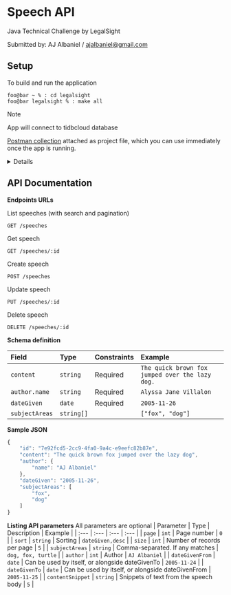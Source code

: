 # Speech API
Java Technical Challenge by LegalSight

Submitted by: AJ Albaniel / ajalbaniel@gmail.com

## Setup

To build and run the application
```console
foo@bar ~ % : cd legalsight
foo@bar legalsight % : make all
```
> [!NOTE]
> App will connect to tidbcloud database

[Postman collection](https://github.com/ajalbaniel/legalsight/blob/main/Java%20Technical%20Challenge.postman_collection.json) attached as project file, which you can use immediately once the app is running.

<details>
    <br/>
    <p><i>Example requests are provided in the postman collection</i></p>
    <img width="379" alt="image" src="https://github.com/ajalbaniel/legalsight/assets/3489342/7a7f94d8-e6c0-4b5f-9ff6-9b1a7ea1ff80">
</details>

## API Documentation

**Endpoints URLs**

List speeches (with search and pagination)
```http
GET /speeches
```
Get speech
```http
GET /speeches/:id
```
Create speech
```http
POST /speeches
```
Update speech
```http
PUT /speeches/:id
```
Delete speech
```http
DELETE /speeches/:id
```


**Schema definition**

| Field | Type | Constraints | Example |
| :--- | :--- | :--- | :--- |
| `content` | `string` | Required | `The quick brown fox jumped over the lazy dog.` |
| `author.name` | `string` | Required | `Alyssa Jane Villalon` |
| `dateGiven` | `date` | Required | `2005-11-26` |
| `subjectAreas` | `string[]` |  | `["fox", "dog"]` |


**Sample JSON**
```javascript
{
    "id": "7e92fcd5-2cc9-4fa0-9a4c-e9eefc82b87e",
    "content": "The quick brown fox jumped over the lazy dog",
    "author": {
        "name": "AJ Albaniel"
    },
    "dateGiven": "2005-11-26",
    "subjectAreas": [
        "fox",
        "dog"
    ]
}
```

**Listing API parameters**
All parameters are optional
| Parameter | Type | Description | Example |
| :--- | :--- | :--- | :--- |
| `page` | `int` | Page number  |  `0` |
| `sort` | `string` | Sorting |  `dateGiven,desc` |
| `size` | `int` | Number of records per page |  `5` |
| `subjectAreas` | `string` | Comma-separated. If any matches |  `dog, fox, turtle` |
| `author` | `int` | Author |  `AJ Albaniel` |
| `dateGivenFrom` | `date` | Can be used by itself, or alongside dateGivenTo |  `2005-11-24` |
| `dateGivenTo` | `date` | Can be used by itself, or alongside dateGivenFrom |  `2005-11-25` |
| `contentSnippet` | `string` | Snippets of text from the speech body |  `5` |

